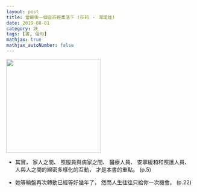 ```yaml
---
layout: post
title: 當最後一個音符輕柔落下 (莎莉 ‧ 潔諾娃)
date: 2019-08-01
category: 訣
tags: [書, 佳句]
mathjax: true
mathjax_autoNumber: false
---
```


<img src="https://doltegg.github.io/egg/others/egg/played.png" style="width:250px"/>


- 其實，
家人之間、 照服員與病家之間、 醫療人員、 安寧緩和和照護人員、 人與人之間的綿密多樣化的互動，
才是本書的重點。 (p.5)


- 她等輪盤再次轉動已經等好幾年了，
然而人生往往只給你一次機會。 (p.22)

<!--

- 他的體熱在被褥下形成一個舒適的繭，
包覆著他，
跟臥室裡不請自來的低溫形成強烈對比。 (p.32)


- 這些快速顫動像漣漪一般起伏，
從身體某一處跳到另一處，
快速又連續，
是不斷翻騰滾動的滾水。 (p.33)


- 他的運動神經元遭到多種毒素的毒害，
而毒素的組成究竟為何，
他的醫生和地球上任何科學家都不知道，
他整個運動神經元系統一步步邁向死亡。 (p.34)


- 他不懂生物學，
不知道身體的肌肉燃料還剩多少，
希望自己還有機會一一細數身體的抽搐。 (p.34)


- 她的心跳速度超過走路速度所需，
使她不安起來。 (p.35)


- 很好笑，
同一段生活過往，
從兩人的嘴巴說出來，
竟好像是截然不同的故事。 (p.41)


- 親愛的，
恕我講句不好聽的，
你只有自己的屁眼被捅了才會分辨對錯。 (p.44)


- 凱西人很好，
顯然也很關心他和他的工作，
但是身為漸凍症照顧協調員的她，
口袋卻只有壓舌板，
別無其他。 (p.65)


- 再多的針灸、 拔罐、 艾灸，
也阻止不了他的右手臂漸如灌漿般變硬。
她繼續做，
但兩人都知道這些努力越來越虛情假意。 (p.68)


- 人情義理和內疚使她走不了，
這對兩人都不健康。 (p.68)


- 他很想舉起虛弱的手，
給這位好心女士臉上重中一拳。 (p.71)


- 需要的東西太多了，
有太多「失去」和「需要」同時出現。 (p.77)


- 兩人的接觸創造出一種人類之間的連結，
對他來說就像他還能呼吸的空氣一樣不可或缺。 (p.78)


- 一開始他無法明確指出那是什麼。
這個連結無關希望，
不涉同情，
不是由愛而生。

是照顧。 (p.79)


- 每一塊肌肉都暫停運作，
好友的背叛令她目瞪口呆、 無從反應。 (p.87)


- 他站在厚厚的流沙裡，
每個輔助工具都是放在他頭上的一塊磚頭，
使他越陷越深，
不可逆。 (p.102)


- 他只能坐在沙發上，
無能為力，
艱難地呼吸，
茫然盯著自己的影子反射在黑色光滑的電視螢幕上。 (p.111)


- 他並不畏懼在比爾面前赤身裸體，
經過第一個禮拜的接觸後，
所有顧忌羞怯都已化為粉塵。 (p.113)


- 他幾乎無法呼吸，
但是掐住他的，
是恐懼，
不是 ALS。
每吸一口氣就像給越來越強烈的驚恐添柴火，
彷彿他的血液現在攜帶的是恐懼，
而不是氧氣。 (p.127)


- 「不論好壞都長伴左右」，
結婚誓詞是這麼說的，
然而，
好和壞是互不溶解的元素，
是質數，
是油和水。
他對卡麗娜的好回憶和壞回憶無法混合、 無法均衡、 無法中和、無法相互抵銷，
而他兩者都死抱著，
完整無缺。 (p.131)


- 以後，
這兩個字以前是指未來某個含糊籠統、 不明確的時間，
自從他確診後已經換上「立即」的意味。 (p.147)


- 但是 ALS 沒有臉孔、 沒有聲音、 沒有心跳，
你很難痛恨一個非人的東西。 (p.157)


- 他感受到的差異是從九十九變成一百，
然後去適應這個相差一的變化，
他並不是從零開始適應每種新症狀、 每個少掉的一磅或子音。
他大致還看得出自己、 聽得出自己。
每個禮拜都是一種新的正常。 (p.161)


- 而照顧理查這條路上，
隧道盡頭不會有光亮，
他不會達成任何成長里程碑而不再需要整夜協助，
除非他們把死亡視為一種里程碑。 (p.176)


- 他們從不談論，
共同的沉默是兩人的共謀。 (p.177)


- 彷彿看到有人起床沒整理床鋪或牙膏用完沒蓋上蓋子，
另她坐立難安，
就像癢得不得了卻不能搔癢一樣。 (p.179)


- 雙臂交叉站在那裡端詳卡麗娜，
彷彿她是一道他想不通的數學題，
或是一件有點令他不舒服但又不知道為什麼的藝術品。 (p.180)


- 親愛的，
原諒理查是為了你自己，
不是為了他。 (p.183)


- 卡麗娜任由這股隱隱痛楚傳遍全身，
任由這則理查如何毀掉她人生的悲劇故事肆虐，
她滿心歡迎，
因為這是她在熟悉不過，
因為這樣讓她覺得自己是情有可原。 (p.191)


- 「親愛的，
坦白說，
關我屁事」 
(譯註：
Frankly, my dear, I don't give a damn.
這是《亂世佳人》最後一幕的經典對白。) (p.220)


- 他要父親承認錯誤，
承認造成查理覺得自己不夠好、 沒資格成為這個家庭的一分子。 (p.230)


- 每個句子都在挖掘一道道埋在最深處、 最黑暗核心的沉默傷口，
將一輩子的勇氣和怨恨釋放出來，
只是，
不管寫了多少個句子，
埋在內心深處的不平似乎永遠挖不完。 (p.231)


- 就這麼一瞬間，
父親和任何道歉的可能都消逝了，
死了。 (p.236)


- 這個疾病是一個沒有面目的敵人，
是一個沒有致命弱點的對手，
完全沒有被擊敗的紀錄。 (p.244)


- 下一代療癒了上一代造成的傷痛。 (p.248)


- 他發現聽義大利人喝咖啡聊天是悅耳樂事，
而中文卻好像嘈雜的機關槍發射，
每個字都是插進他脊椎的一根針，
近似摩擦氣球表面的聲音。
對理查來說，
爵士樂就是中文。 (p.251)


- 或許讓兩人之間的高牆鬆脫了幾塊磚，
但是牆仍然堅固高聳，
是一道迫人、 年代久遠的心房。 (p.253)


- 同時，
他忍受著雙眼之間會令人哀哀叫得疼痛。 (p.261)


- 卡麗娜別過臉，
給予一種隱私感，
一個很奇怪且多餘的舉動。 (p.283)


- 一整天下來，
理查身體每個部位不時有程度不一的裸露，
而且任人擺布，
被洗澡、 被上廁所、 被擦拭、 被洗淨、 被穿衣、 被脫衣，
他的身體只是一件必須完成的差事、 一件必須做的工作。
每個居家護理人員、 每個來訪的護士和物理治療師都是中性對待他的裸體，
隔著薄薄一層醫用手套，
他的肌膚跟另一個人類進行實際接觸。
他只是一根陰莖，
只是一個下垂的屁股，
只是一個病患衰老的身體。 (p.283)


- 所以卡麗娜根本不必別過頭，
他只不過是個罹患 ALS 的前夫罷了。 (p.283)
